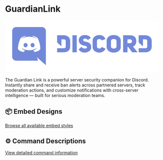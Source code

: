 # GuardianLink

![Discord](images/discord.png)

The Guardian Link is a powerful server security companion for Discord. Instantly share and receive ban alerts across partnered servers, track moderation actions, and customize notifications with cross-server intelligence — built for serious moderation teams.



## 📦 Embed Designs
[Browse all available embed styles](https://github.com/afteryparty/Afterparty-Legal-Documentation/blob/main/GuardianLink-Network/readme/embde_designs.md)

## ⚙️ Command Descriptions
[View detailed command information](readme/commands.md)

